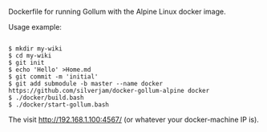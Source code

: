 Dockerfile for running Gollum with the Alpine Linux docker image.

Usage example:
```console

$ mkdir my-wiki
$ cd my-wiki
$ git init
$ echo 'Hello' >Home.md
$ git commit -m 'initial'
$ git add submodule -b master --name docker https://github.com/silverjam/docker-gollum-alpine docker
$ ./docker/build.bash
$ ./docker/start-gollum.bash
```

The visit http://192.168.1.100:4567/ (or whatever your docker-machine IP is).
